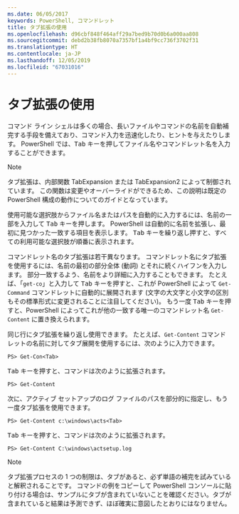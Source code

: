 ```yaml
---
ms.date: 06/05/2017
keywords: PowerShell, コマンドレット
title: タブ拡張の使用
ms.openlocfilehash: d96cbf848f464aff29a7bed9b70d0b6a000aa808
ms.sourcegitcommit: debd2b38fb8070a7357bf1a4bf9cc736f3702f31
ms.translationtype: HT
ms.contentlocale: ja-JP
ms.lasthandoff: 12/05/2019
ms.locfileid: "67031016"
---
```

# <a name="using-tab-expansion"></a>タブ拡張の使用

コマンド ライン シェルは多くの場合、長いファイルやコマンドの名前を自動補完する手段を備えており、コマンド入力を迅速化したり、ヒントを与えたりします。 PowerShell では、<kbd>Tab</kbd> キーを押してファイル名やコマンドレット名を入力することができます。

> [!NOTE]
> タブ拡張は、内部関数 TabExpansion または TabExpansion2 によって制御されています。 この関数は変更やオーバーライドができるため、この説明は既定の PowerShell 構成の動作についてのガイドとなっています。

使用可能な選択肢からファイル名またはパスを自動的に入力するには、名前の一部を入力して <kbd>Tab</kbd> キーを押します。 PowerShell は自動的に名前を拡張し、最初に見つかった一致する項目を表示します。 <kbd>Tab</kbd> キーを繰り返し押すと、すべての利用可能な選択肢が順番に表示されます。

コマンドレット名のタブ拡張は若干異なります。 コマンドレット名にタブ拡張を使用するには、名前の最初の部分全体 (動詞) とそれに続くハイフンを入力します。 部分一致するよう、名前をより詳細に入力することもできます。 たとえば、「`get-co`」と入力して <kbd>Tab</kbd> キーを押すと、これが PowerShell によって `Get-Command` コマンドレットに自動的に展開されます (文字の大文字と小文字の区別もその標準形式に変更されることに注目してください)。 もう一度 <kbd>Tab</kbd> キーを押すと、PowerShell によってこれが他の一致する唯一のコマンドレット名 `Get-Content` に置き換えられます。

同じ行にタブ拡張を繰り返し使用できます。 たとえば、`Get-Content` コマンドレットの名前に対してタブ展開を使用するには、次のように入力できます。

```
PS> Get-Con<Tab>
```

<kbd>Tab</kbd> キーを押すと、コマンドは次のように拡張されます。

```
PS> Get-Content
```

次に、アクティブ セットアップのログ ファイルのパスを部分的に指定し、もう一度タブ拡張を使用できます。

```
PS> Get-Content c:\windows\acts<Tab>
```

<kbd>Tab</kbd> キーを押すと、コマンドは次のように拡張されます。

```
PS> Get-Content C:\windows\actsetup.log
```

> [!NOTE]
> タブ拡張プロセスの 1 つの制限は、タブがあると、必ず単語の補完を試みていると解釈されることです。 コマンドの例をコピーして PowerShell コンソールに貼り付ける場合は、サンプルにタブが含まれていないことを確認ください。タブが含まれていると結果は予測できず、ほぼ確実に意図したとおりにはなりません。
